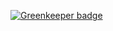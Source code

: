 
[![Greenkeeper badge](https://badges.greenkeeper.io/penx/base-react-component.svg)](https://greenkeeper.io/)
